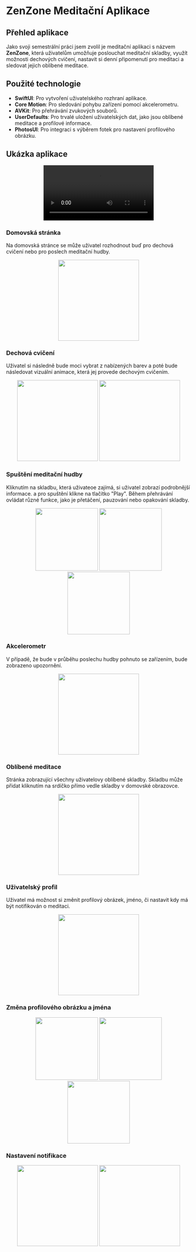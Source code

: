 # ZenZone Meditační Aplikace

## Přehled aplikace

Jako svoji semestrální práci jsem zvolil je meditační aplikaci s názvem **ZenZone**, která uživatelům umožňuje poslouchat meditační skladby, využít možnosti dechových cvičení, nastavit si denní připomenutí pro meditaci a sledovat jejich oblíbené meditace.

## Použité technologie

- **SwiftUI**: Pro vytvoření uživatelského rozhraní aplikace.
- **Core Motion**: Pro sledování pohybu zařízení pomocí akcelerometru.
- **AVKit**: Pro přehrávání zvukových souborů.
- **UserDefaults**: Pro trvalé uložení uživatelských dat, jako jsou oblíbené meditace a profilové informace.
- **PhotosUI**: Pro integraci s výběrem fotek pro nastavení profilového obrázku.


## Ukázka aplikace

<div align="center">
  <video src="https://github.com/thephenom00/iOS-meditation-app/assets/133682647/7d9968c5-3120-4fd4-841b-d328f9e15c91">
  </video>
</div>

### Domovská stránka
Na domovská stránce se může uživatel rozhodnout buď pro dechová cvičení nebo pro poslech meditační hudby.
<div align="center">
    <img src="imgs/main.png" width="220"/>
</div> 

### Dechová cvičení
Uživatel si následně bude moci vybrat z nabízených barev a poté bude následovat vizuální animace, která jej provede dechovým cvičením.
<div align="center">
    <img src="imgs/breathe_select.png" width="220"/>
    <img src="imgs/breathe.png" width="220"/>
</div> 

### Spuštění meditační hudby
Kliknutím na skladbu, která uživateoe zajímá, si uživatel zobrazí podrobnější informace. a pro spuštění klikne na tlačítko "Play". Během přehrávání ovládat různé funkce, jako je přetáčení, pauzování nebo opakování skladby.

<div align="center">
    <img src="imgs/song_select.png" width="170"/>
    <img src="imgs/song_describtion.png" width="170"/>
    <img src="imgs/player.png" width="170"/>
</div> 

### Akcelerometr
V případě, že bude v průběhu poslechu hudby pohnuto se zařízením, bude zobrazeno upozornění.
<div align="center">
    <img src="imgs/popup.png" width="220"/>
</div> 

### Oblíbené meditace
Stránka zobrazující všechny uživatelovy oblíbené skladby. Skladbu může přidat kliknutím na srdíčko přímo vedle skladby v domovské obrazovce.
<div align="center">
    <img src="imgs/likes.png" width="220"/>
</div> 

### Uživatelský profil
Uživatel má možnost si změnit profilový obrázek, jméno, či nastavit kdy má být notifikován o meditaci.
<div align="center">
    <img src="imgs/profile.png" width="220"/>
</div> 

### Změna profilového obrázku a jména
<div align="center">
    <img src="imgs/change_image.png" width="170"/>
    <img src="imgs/change_username.png" width="170"/>
    <img src="imgs/profile_changed.png" width="170"/>
</div> 

### Nastavení notifikace
<div align="center">
    <img src="imgs/set_reminder.png" width="220"/>
    <img src="imgs/notification.png" width="220"/>
</div> 


